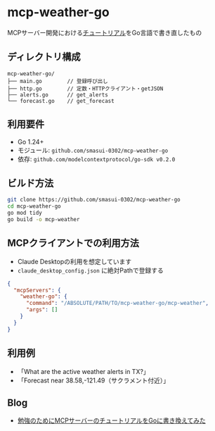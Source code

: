 # mcp-weather-go

MCPサーバー開発における[チュートリアル](https://modelcontextprotocol.io/quickstart/server#python)をGo言語で書き直したもの

## ディレクトリ構成

```
mcp-weather-go/
├── main.go        // 登録呼び出し
├── http.go        // 定数・HTTPクライアント・getJSON
├── alerts.go      // get_alerts
└── forecast.go    // get_forecast
```

## 利用要件

- Go 1.24+
- モジュール: `github.com/smasui-0302/mcp-weather-go`
- 依存: `github.com/modelcontextprotocol/go-sdk v0.2.0`

## ビルド方法

```bash
git clone https://github.com/smasui-0302/mcp-weather-go
cd mcp-weather-go
go mod tidy
go build -o mcp-weather
```

## MCPクライアントでの利用方法

- Claude Desktopの利用を想定しています
- `claude_desktop_config.json` に絶対Pathで登録する

```json
{
  "mcpServers": {
    "weather-go": {
      "command": "/ABSOLUTE/PATH/TO/mcp-weather-go/mcp-weather",
      "args": []
    }
  }
}
```

## 利用例

- 「What are the active weather alerts in TX?」
- 「Forecast near 38.58,-121.49（サクラメント付近）」

## Blog

- [勉強のためにMCPサーバーのチュートリアルをGoに書き換えてみた](https://smasui.hatenadiary.jp/entry/2025/08/18/184528)
